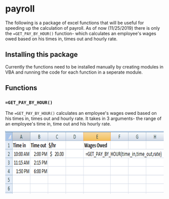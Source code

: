 # payroll

The following is a package of excel functions that will be useful for speeding up the calculation of payroll. As of now (11/25/2019) there is only the `=GET_PAY_BY_HOUR()` function- which calculates an employee's wages owed based on his times in, times out and hourly rate.

## Installing this package

Currently the functions need to be installed manually by creating modules in VBA and running the code for each function in a seperate module.

## Functions

### `=GET_PAY_BY_HOUR()`

The `=GET_PAY_BY_HOUR()` calculates an employee's wages owed based on his times in, times out and hourly rate. It takes in 3 arguments- the range of an employee's time in, time out and his hourly rate.


<a href='https://github.com/benyamindsmith/payroll/tree/master/'><img src='	Capture_1.PNG' align="center" height="200" /></a>
